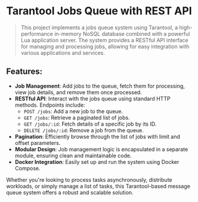 # Tarantool Jobs Queue with REST API

> This project implements a jobs queue system using Tarantool, a high-performance in-memory NoSQL database combined with
> a powerful Lua application server. The system provides a RESTful API interface for managing and processing jobs,
> allowing for easy integration with various applications and services.

## Features:

- **Job Management**: Add jobs to the queue, fetch them for processing, view job details, and remove them once
  processed.
- **RESTful API**: Interact with the jobs queue using standard HTTP methods. Endpoints include:
    - `POST /jobs`: Add a new job to the queue.
    - `GET /jobs`: Retrieve a paginated list of jobs.
    - `GET /jobs/:id`: Fetch details of a specific job by its ID.
    - `DELETE /jobs/:id`: Remove a job from the queue.
- **Pagination**: Efficiently browse through the list of jobs with limit and offset parameters.
- **Modular Design**: Job management logic is encapsulated in a separate module, ensuring clean and maintainable code.
- **Docker Integration**: Easily set up and run the system using Docker Compose.

Whether you're looking to process tasks asynchronously, distribute workloads, or simply manage a list of tasks, this
Tarantool-based message queue system offers a robust and scalable solution.
